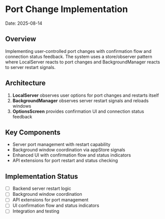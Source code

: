 # Port Change Implementation

Date: 2025-08-14

## Overview

Implementing user-controlled port changes with confirmation flow and connection status feedback. The system uses a store/observer pattern where LocalServer reacts to port changes and BackgroundManager reacts to server restart signals.

## Architecture

1. **LocalServer** observes user options for port changes and restarts itself
2. **BackgroundManager** observes server restart signals and reloads windows
3. **OptionsScreen** provides confirmation UI and connection status feedback

## Key Components

- Server port management with restart capability
- Background window coordination via appStore signals  
- Enhanced UI with confirmation flow and status indicators
- API extensions for port restart and status checking

## Implementation Status

- [ ] Backend server restart logic
- [ ] Background window coordination  
- [ ] API extensions for port management
- [ ] UI confirmation flow and status indicators
- [ ] Integration and testing